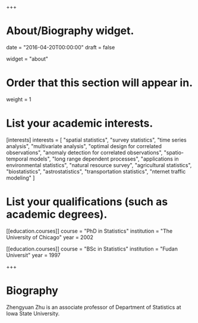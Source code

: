 +++
# About/Biography widget.

date = "2016-04-20T00:00:00"
draft = false

widget = "about"

# Order that this section will appear in.
weight = 1

# List your academic interests.
[interests]
  interests = [
  "spatial statistics",
  "survey statistics",
  "time series analysis",
  "multivariate analysis", 
  "optimal design for correlated observations",
  "anomaly detection for correlated observations", 
  "spatio-temporal models",
  "long range dependent processes",
  "applications in environmental statistics",
  "natural resource survey",
  "agricultural statistics",
  "biostatistics",
  "astrostatistics",
  "transportation statistics",
  "nternet traffic modeling"
  ]

# List your qualifications (such as academic degrees).
[[education.courses]]
  course = "PhD in Statistics"
  institution = "The University of Chicago"
  year = 2002

[[education.courses]]
  course = "BSc in Statistics"
  institution = "Fudan Universit"
  year = 1997
 
+++

# Biography

Zhengyuan Zhu is an associate professor of Department of Statistics at Iowa State University.